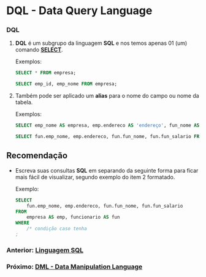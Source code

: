# DQL - Data Query Language

### DQL
1. __DQL__ é um subgrupo da linguagem __SQL__ e nos temos apenas 01 (um) comando <u>__SELECT__</u>.

    Exemplos:
    ```sql
    SELECT * FROM empresa;

    SELECT emp_id, emp_nome FROM empresa;
    ```
1. Também pode ser aplicado um __alias__ para o nome do campo ou nome da tabela.

    Exemplos:
    ```sql
    SELECT emp_nome AS empresa, emp.endereco AS 'endereço', fun_nome AS nome, fun_salario AS salario FROM funcionario;

    SELECT fun.emp_nome, emp.endereco, fun.fun_nome, fun.fun_salario FROM empresa AS emp, funcionario AS fun;
    ```

## Recomendação
- Escreva suas consultas __SQL__ em separando da seguinte forma para ficar mais fácil de visualizar, segundo exemplo do item 2 formatado.

    Exemplo:
    ```sql
    SELECT
        fun.emp_nome, emp.endereco, fun.fun_nome, fun.fun_salario
    FROM
        empresa AS emp, funcionario AS fun
    WHERE
        /* condição caso tenha
    ;
    ```


### Anterior: [Linguagem SQL](https://github.com/GabrielJulio/bd/blob/master/SQL/01_linguagem/README.md)

### Próximo: [DML - Data Manipulation Language](https://github.com/GabrielJulio/bd/blob/master/SQL/03_dml/README.md)